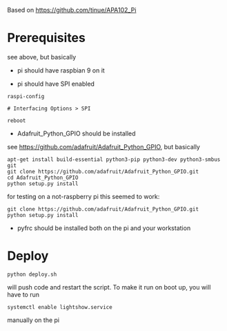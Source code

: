 Based on https://github.com/tinue/APA102_Pi

# Prerequisites

see above, but basically

* pi should have raspbian 9 on it

* pi should have SPI enabled

```
raspi-config

# Interfacing Options > SPI

reboot
```

* Adafruit_Python_GPIO should be installed 

see https://github.com/adafruit/Adafruit_Python_GPIO, but basically

```
apt-get install build-essential python3-pip python3-dev python3-smbus git
git clone https://github.com/adafruit/Adafruit_Python_GPIO.git
cd Adafruit_Python_GPIO
python setup.py install
```

for testing on a not-raspberry pi this seemed to work:
```
git clone https://github.com/adafruit/Adafruit_Python_GPIO.git
python setup.py install
```

* pyfrc should be installed
both on the pi and your workstation


# Deploy

```
python deploy.sh
```

will push code and restart the script. To make it run on boot up, you will have to run

```
systemctl enable lightshow.service
```

manually on the pi

